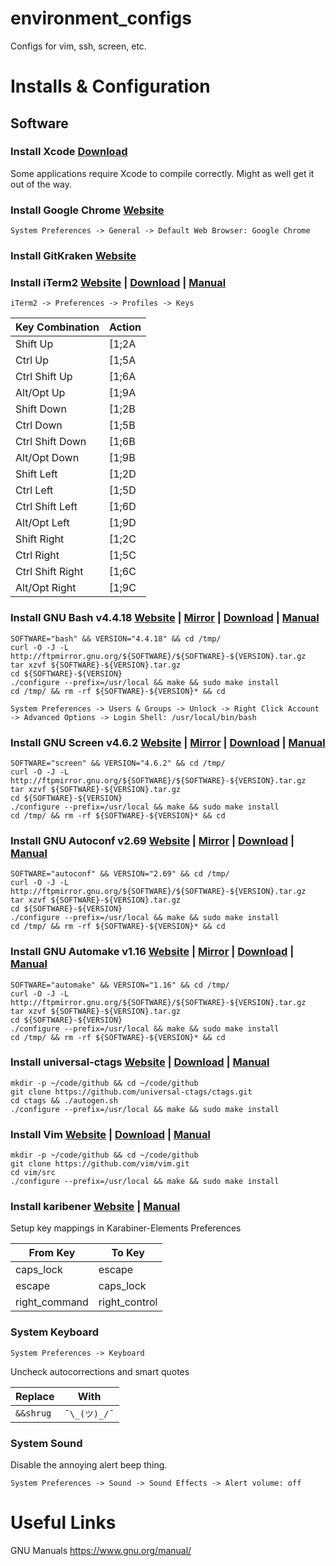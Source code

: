 environment_configs
===================

Configs for vim, ssh, screen, etc.

# Installs & Configuration

## Software
### Install Xcode [Download](https://developer.apple.com/download/)
Some applications require Xcode to compile correctly. Might as well get it out of the way.

### Install Google Chrome [Website](https://www.google.com/chrome/)
```
System Preferences -> General -> Default Web Browser: Google Chrome
```
### Install GitKraken [Website](https://www.gitkraken.com/)

### Install iTerm2 [Website](www.iterm2.com) | [Download](https://www.iterm2.com/downloads.html) | [Manual](https://www.iterm2.com/documentation.html)
```
iTerm2 -> Preferences -> Profiles -> Keys
```

Key Combination | Action
--------------- | ------
Shift Up | [1;2A
Ctrl Up | [1;5A
Ctrl Shift Up | [1;6A
Alt/Opt Up | [1;9A
Shift Down | [1;2B
Ctrl Down | [1;5B
Ctrl Shift Down | [1;6B
Alt/Opt Down | [1;9B
Shift Left | [1;2D
Ctrl Left | [1;5D
Ctrl Shift Left | [1;6D
Alt/Opt Left | [1;9D
Shift Right | [1;2C
Ctrl Right | [1;5C
Ctrl Shift Right | [1;6C
Alt/Opt Right | [1;9C

### Install GNU Bash v4.4.18 [Website](https://www.gnu.org/software/bash/) | [Mirror](http://ftpmirror.gnu.org/bash/) | [Download](http://ftpmirror.gnu.org/bash/bash-4.4.18.tar.gz) | [Manual](https://www.gnu.org/software/bash/manual/bash.html)
```
SOFTWARE="bash" && VERSION="4.4.18" && cd /tmp/
curl -O -J -L http://ftpmirror.gnu.org/${SOFTWARE}/${SOFTWARE}-${VERSION}.tar.gz
tar xzvf ${SOFTWARE}-${VERSION}.tar.gz
cd ${SOFTWARE}-${VERSION}
./configure --prefix=/usr/local && make && sudo make install
cd /tmp/ && rm -rf ${SOFTWARE}-${VERSION}* && cd
```
```
System Preferences -> Users & Groups -> Unlock -> Right Click Account -> Advanced Options -> Login Shell: /usr/local/bin/bash
```

### Install GNU Screen v4.6.2 [Website](https://www.gnu.org/software/screen/) | [Mirror](http://ftpmirror.gnu.org/screen/) | [Download](http://ftpmirror.gnu.org/screen/screen-4.6.2.tar.gz) | [Manual](https://www.gnu.org/software/screen/manual/screen.html)
```
SOFTWARE="screen" && VERSION="4.6.2" && cd /tmp/
curl -O -J -L http://ftpmirror.gnu.org/${SOFTWARE}/${SOFTWARE}-${VERSION}.tar.gz
tar xzvf ${SOFTWARE}-${VERSION}.tar.gz
cd ${SOFTWARE}-${VERSION}
./configure --prefix=/usr/local && make && sudo make install
cd /tmp/ && rm -rf ${SOFTWARE}-${VERSION}* && cd
```

### Install GNU Autoconf v2.69 [Website](https://www.gnu.org/software/autoconf/) | [Mirror](http://ftpmirror.gnu.org/autoconf/) | [Download](http://ftpmirror.gnu.org/autoconf/autoconf-2.69.tar.gz) | [Manual](https://www.gnu.org/software/autoconf/manual/autoconf.html)
```
SOFTWARE="autoconf" && VERSION="2.69" && cd /tmp/
curl -O -J -L http://ftpmirror.gnu.org/${SOFTWARE}/${SOFTWARE}-${VERSION}.tar.gz
tar xzvf ${SOFTWARE}-${VERSION}.tar.gz
cd ${SOFTWARE}-${VERSION}
./configure --prefix=/usr/local && make && sudo make install
cd /tmp/ && rm -rf ${SOFTWARE}-${VERSION}* && cd
```

### Install GNU Automake v1.16 [Website](https://www.gnu.org/software/automake/) | [Mirror](http://ftpmirror.gnu.org/automake/) | [Download](http://ftpmirror.gnu.org/automake/automake-1.16.tar.gz) | [Manual](https://www.gnu.org/software/automake/manual/automake.html)
```
SOFTWARE="automake" && VERSION="1.16" && cd /tmp/
curl -O -J -L http://ftpmirror.gnu.org/${SOFTWARE}/${SOFTWARE}-${VERSION}.tar.gz
tar xzvf ${SOFTWARE}-${VERSION}.tar.gz
cd ${SOFTWARE}-${VERSION}
./configure --prefix=/usr/local && make && sudo make install
cd /tmp/ && rm -rf ${SOFTWARE}-${VERSION}* && cd
```

### Install universal-ctags [Website](https://ctags.io/) | [Download](https://github.com/universal-ctags/ctags) | [Manual](http://docs.ctags.io/en/latest/)
```
mkdir -p ~/code/github && cd ~/code/github
git clone https://github.com/universal-ctags/ctags.git
cd ctags && ./autogen.sh
./configure --prefix=/usr/local && make && sudo make install
```

### Install Vim [Website](https://www.vim.org/) | [Download](https://www.vim.org/download.php) | [Manual](http://vimdoc.sourceforge.net/htmldoc/help.html)
```
mkdir -p ~/code/github && cd ~/code/github
git clone https://github.com/vim/vim.git
cd vim/src
./configure --prefix=/usr/local && make && sudo make install
```

### Install karibener [Website](https://pqrs.org/osx/karabiner/) | [Manual](https://pqrs.org/osx/karabiner/document.html)
Setup key mappings in Karabiner-Elements Preferences

From Key | To Key
-------- | ------
caps_lock | escape
escape | caps_lock
right_command | right_control

### System Keyboard
```
System Preferences -> Keyboard
```
Uncheck autocorrections and smart quotes

Replace | With
------- | ----
`&&shrug` | `¯\_(ツ)_/¯`

### System Sound
Disable the annoying alert beep thing.
```
System Preferences -> Sound -> Sound Effects -> Alert volume: off
```

# Useful Links
GNU Manuals https://www.gnu.org/manual/
